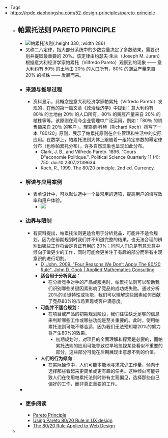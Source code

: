 - Tags
- https://rpdc.xiaohongshu.com/52-design-principles/pareto-principle
	- ## **帕累托法则 PARETO PRINCIPLE**
		- ![帕累托法则](https://picasso-static.xiaohongshu.com/fe-platform/141e702d23eabd45ff96fdcf7be273eae80d54db.gif){:height 330, :width 286}
		- 又称二八定律，指大部分系统中的少数变量决定了多数结果，需要识别并提取最重要的 20%。该定律由约瑟夫·朱兰（Joseph M. Juran）根据意大利经济学家帕累托（Vilfredo Pareto）观察到的现象 —— 意大利约有 80％ 的土地由 20％ 的人口所有，80% 的豌豆产量来自 20% 的植株 —— 发展而来。
		- ### 来源与推导过程
			- 资料显示，此概念是意大利经济学家帕累托（Vilfredo Pareto）发现的，在他的第一篇文章《政治经济学》中提到：意大利约有 80％ 的土地由 20％ 的人口所有，80% 的豌豆产量来自 20% 的植株等等。该原则在现今企业管理中广泛运用，例如：「80％ 的销售额来自 20％ 的客户」。理查德·科赫（Richard Koch）撰写了一本「80/20」原则，展示了帕累托原则在企业管理和生活中的实际应用。在数学上，帕累托法则大体上跟随着一组特定参数的幂定律分布（也称帕累托分布），许多自然现象也呈现如此分布。
				- Clark, J. B., and Vilfredo Pareto. 1896. "Cours D"economie Politique.". Political Science Quarterly 11 (4): 750. doi:10.2307/2139634.
				- Koch, R., 1999. The 80/20 principle. 2nd ed. Currency.
		- ### 解读与应用案例
			- 表单设计中，可以默认选中一个最常用的选项，提高用户的填写效率和用户体验。
				- ![](https://picasso-static.xiaohongshu.com/fe-platform/2f0eb674f38eafe5498a1bb0a10897fd7a64a2db.png)
		- ### 边界与限制
			- 有资料提出，帕累托法则更适合用于分析竞品，可能并不适合规划。因为在前期规划时我们并不知道完整的结果，也无法合理的辨别出哪些工作将会是真正有用的 20%；同时人们总是有意无意中倾向于做更少的工作，同时可能会更关注于有趣的部分而带有主观意识的进行切割。
				- [D, John. 2009. "Four Reasons We Don’t Apply The 80/20 Rule". John D. Cook | Applied Mathematics Consulting](https://www.johndcook.com/blog/2009/02/03/obstacles-to-applying-pareto-rule/)
				- **适合用于分析竞品**：
					- 在分析竞争对手的产品或服务时，帕累托法则可以帮助我们识别哪些关键因素影响了竞品的成功或失败。通过分析20%的关键特性或功能，我们可以理解这些因素如何贡献了竞品80%的市场表现或客户满意度。
				- **可能并不适合规划**：
					- 在项目或产品的初期规划阶段，我们往往缺乏足够的信息来判断哪些工作或哪些功能是至关重要的。此时，使用帕累托法则可能不够合适，因为我们无法预知哪20%的努力将产生80%的效果。
						- 初期规划时，对项目的全面理解和探索是必要的，而帕累托法则的应用可能导致过早地忽视某些看似不重要的部分，这些部分可能在后期展现出意想不到的价值。
				- **人们的行为倾向**：
					- 在实际操作中，人们可能本能地寻求减少工作量，倾向于选择那些看起来更简单或更有趣的任务。这种倾向可能导致人们在使用帕累托法则时带有主观偏见，选择那些自己偏好的工作，而非真正重要的工作。
		-
		- ### 更多阅读
			- [Pareto Principle](https://lawsofux.com/pareto-principle/)
			- [Using Pareto 80/20 Rule in UX design](https://ux360.design/80-20-rule-design/)
			- [The 80/20 Rule Applied to Web Design](https://www.webdesignerdepot.com/2011/02/the-8020-rule-applied-to-web-design/)
	-